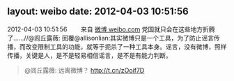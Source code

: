 layout: weibo
date: 2012-04-03 10:51:56
---
2012-04-03 10:51:56  &nbsp;&nbsp;&nbsp;&nbsp;&nbsp;&nbsp; 来自 <a href="http://weibo.com/" rel="nofollow">微博 weibo.com</a>
党国就只会在这些地方折腾了……//@闾丘露薇: 回覆@allisonlian:其实微博只是一个工具，为了防止谣言传播，而改变限制工具的功能，就等于扼杀了一种工具本身。谣言，没有微博，照样传播，关键是人，是不是轻易相信谣言，是不是有能力判断。
>  @闾丘露薇: 远离微博？ http://t.cn/zOoif7D ​​​
